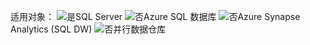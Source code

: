 <Token>适用对象：  ![是](media/yes.png)SQL Server ![否](media/no.png)Azure SQL 数据库 ![否](media/no.png)Azure Synapse Analytics (SQL DW) ![否](media/no.png)并行数据仓库</Token>
